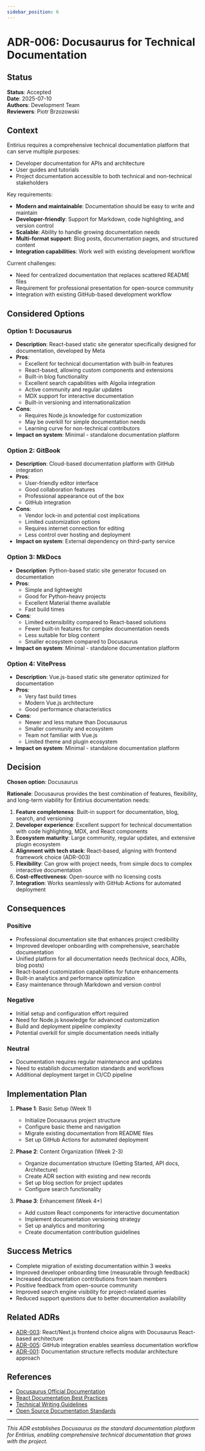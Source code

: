 ```yaml
---
sidebar_position: 6
---
```


# ADR-006: Docusaurus for Technical Documentation

## Status
**Status**: Accepted  
**Date**: 2025-07-10  
**Authors**: Development Team  
**Reviewers**: Piotr Brzozowski

## Context

Entirius requires a comprehensive technical documentation platform that can serve multiple purposes:
- Developer documentation for APIs and architecture
- User guides and tutorials
- Project documentation accessible to both technical and non-technical stakeholders

Key requirements:
- **Modern and maintainable**: Documentation should be easy to write and maintain
- **Developer-friendly**: Support for Markdown, code highlighting, and version control
- **Scalable**: Ability to handle growing documentation needs
- **Multi-format support**: Blog posts, documentation pages, and structured content
- **Integration capabilities**: Work well with existing development workflow

Current challenges:
- Need for centralized documentation that replaces scattered README files
- Requirement for professional presentation for open-source community
- Integration with existing GitHub-based development workflow

## Considered Options

### Option 1: Docusaurus
- **Description**: React-based static site generator specifically designed for documentation, developed by Meta
- **Pros**: 
  - Excellent for technical documentation with built-in features
  - React-based, allowing custom components and extensions
  - Built-in blog functionality
  - Excellent search capabilities with Algolia integration
  - Active community and regular updates
  - MDX support for interactive documentation
  - Built-in versioning and internationalization
- **Cons**:
  - Requires Node.js knowledge for customization
  - May be overkill for simple documentation needs
  - Learning curve for non-technical contributors
- **Impact on system**: Minimal - standalone documentation platform

### Option 2: GitBook
- **Description**: Cloud-based documentation platform with GitHub integration
- **Pros**: 
  - User-friendly editor interface
  - Good collaboration features
  - Professional appearance out of the box
  - GitHub integration
- **Cons**:
  - Vendor lock-in and potential cost implications
  - Limited customization options
  - Requires internet connection for editing
  - Less control over hosting and deployment
- **Impact on system**: External dependency on third-party service

### Option 3: MkDocs
- **Description**: Python-based static site generator focused on documentation
- **Pros**:
  - Simple and lightweight
  - Good for Python-heavy projects
  - Excellent Material theme available
  - Fast build times
- **Cons**:
  - Limited extensibility compared to React-based solutions
  - Fewer built-in features for complex documentation needs
  - Less suitable for blog content
  - Smaller ecosystem compared to Docusaurus
- **Impact on system**: Minimal - standalone documentation platform

### Option 4: VitePress
- **Description**: Vue.js-based static site generator optimized for documentation
- **Pros**:
  - Very fast build times
  - Modern Vue.js architecture
  - Good performance characteristics
- **Cons**:
  - Newer and less mature than Docusaurus
  - Smaller community and ecosystem
  - Team not familiar with Vue.js
  - Limited theme and plugin ecosystem
- **Impact on system**: Minimal - standalone documentation platform

## Decision

**Chosen option**: Docusaurus

**Rationale**: 
Docusaurus provides the best combination of features, flexibility, and long-term viability for Entirius documentation needs:

1. **Feature completeness**: Built-in support for documentation, blog, search, and versioning
2. **Developer experience**: Excellent support for technical documentation with code highlighting, MDX, and React components
4. **Ecosystem maturity**: Large community, regular updates, and extensive plugin ecosystem
5. **Alignment with tech stack**: React-based, aligning with frontend framework choice (ADR-003)
6. **Flexibility**: Can grow with project needs, from simple docs to complex interactive documentation
7. **Cost-effectiveness**: Open-source with no licensing costs
8. **Integration**: Works seamlessly with GitHub Actions for automated deployment

## Consequences

### Positive
- Professional documentation site that enhances project credibility
- Improved developer onboarding with comprehensive, searchable documentation
- Unified platform for all documentation needs (technical docs, ADRs, blog posts)
- React-based customization capabilities for future enhancements
- Built-in analytics and performance optimization
- Easy maintenance through Markdown and version control

### Negative
- Initial setup and configuration effort required
- Need for Node.js knowledge for advanced customization
- Build and deployment pipeline complexity
- Potential overkill for simple documentation needs initially

### Neutral
- Documentation requires regular maintenance and updates
- Need to establish documentation standards and workflows
- Additional deployment target in CI/CD pipeline

## Implementation Plan

1. **Phase 1**: Basic Setup (Week 1)
   - Initialize Docusaurus project structure
   - Configure basic theme and navigation
   - Migrate existing documentation from README files
   - Set up GitHub Actions for automated deployment

2. **Phase 2**: Content Organization (Week 2-3)
   - Organize documentation structure (Getting Started, API docs, Architecture)
   - Create ADR section with existing and new records
   - Set up blog section for project updates
   - Configure search functionality

3. **Phase 3**: Enhancement (Week 4+)
   - Add custom React components for interactive documentation
   - Implement documentation versioning strategy
   - Set up analytics and monitoring
   - Create documentation contribution guidelines

## Success Metrics

- Complete migration of existing documentation within 3 weeks
- Improved developer onboarding time (measurable through feedback)
- Increased documentation contributions from team members
- Positive feedback from open-source community
- Improved search engine visibility for project-related queries
- Reduced support questions due to better documentation availability

## Related ADRs

- [ADR-003](./adr-003-react-nextjs-frontend.md): React/Next.js frontend choice aligns with Docusaurus React-based architecture
- [ADR-005](./adr-005-github-code-management.md): GitHub integration enables seamless documentation workflow
- [ADR-001](./adr-001-modular-monolith.md): Documentation structure reflects modular architecture approach

## References

- [Docusaurus Official Documentation](https://docusaurus.io/)
- [React Documentation Best Practices](https://react.dev/learn/writing-markup-with-jsx)
- [Technical Writing Guidelines](https://developers.google.com/tech-writing)
- [Open Source Documentation Standards](https://opensource.guide/best-practices/)

---

*This ADR establishes Docusaurus as the standard documentation platform for Entirius, enabling comprehensive technical documentation that grows with the project.*
